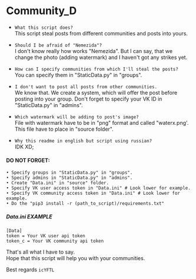 # Community_D

* `What this script does?`  
    This script steal posts from different communities and posts into yours.

* `Should I be afraid of "Nemezida"?`  
    I don't know really how works "Nemezida".
    But I can say, that we change the photo (adding watermark)
    and I haven't got any strikes yet.

* `How can I specify communities from which I'll steal the posts?`  
    You can specify them in "StaticData.py" in "groups".

* `I don't want to post all posts from other communities.`  
    We know that.
    We create a system, which will offer the post before posting into your group.
    Don't forget to specify your VK ID in "StaticData.py" in "admins".

* `Which watermark will be adding to post's image?`  
    File with watermark have to be in "png" format and called "waterx.png'.
    This file have to place in "source folder".
    
* `Why this readme in english but script using russian?`  
    IDK XD;




#### DO NOT FORGET:
    • Specify groups in "StaticData.py" in "groups".
    • Specify admins in "StaticData.py" in "admins".
    • Create "Data.ini" in "source" folder.
    • Specify VK user access token in "Data.ini" # Look lower for example.
    • Specify VK community access token in "Data.ini" # Look lower for example.
    • Do the "pip3 install -r (path_to_script)/requirements.txt"

  
##### Data.ini EXAMPLE  

    [Data]  
    token = Your VK user api token  
    token_c = Your VK community api token


That's all what I have to say.  
Hope that this script will help you with your communities.

Best regards `icYFTL`


